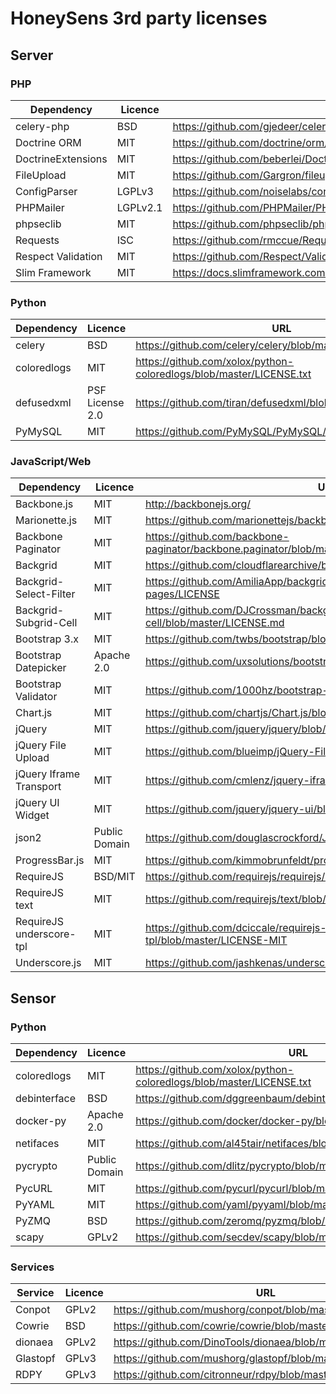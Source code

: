 # HoneySens 3rd party licenses

## Server

### PHP

| Dependency | Licence | URL |
| --- | --- | --- |
| celery-php | BSD | https://github.com/gjedeer/celery-php/blob/master/LICENSE |
| Doctrine ORM | MIT | https://github.com/doctrine/orm/blob/master/LICENSE |
| DoctrineExtensions | MIT | https://github.com/beberlei/DoctrineExtensions/blob/master/LICENSE |
| FileUpload | MIT | https://github.com/Gargron/fileupload/blob/master/LICENSE |
| ConfigParser | LGPLv3 | https://github.com/noiselabs/configparser.php/blob/master/LICENSE |
| PHPMailer | LGPLv2.1 | https://github.com/PHPMailer/PHPMailer/blob/master/LICENSE |
| phpseclib | MIT | https://github.com/phpseclib/phpseclib/blob/master/LICENSE |
| Requests | ISC | https://github.com/rmccue/Requests/blob/master/LICENSE |
| Respect Validation | MIT | https://github.com/Respect/Validation/blob/master/LICENSE |
| Slim Framework | MIT | https://docs.slimframework.com/

### Python

| Dependency | Licence | URL |
| --- | --- | --- |
| celery | BSD | https://github.com/celery/celery/blob/master/LICENSE |
| coloredlogs | MIT | https://github.com/xolox/python-coloredlogs/blob/master/LICENSE.txt |
| defusedxml | PSF License 2.0 | https://github.com/tiran/defusedxml/blob/master/LICENSE |
| PyMySQL | MIT | https://github.com/PyMySQL/PyMySQL/blob/master/LICENSE |

### JavaScript/Web

| Dependency | Licence | URL |
| --- | --- | --- |
| Backbone.js | MIT | http://backbonejs.org/ |
| Marionette.js | MIT | https://github.com/marionettejs/backbone.marionette/blob/master/license.txt |
| Backbone Paginator | MIT | https://github.com/backbone-paginator/backbone.paginator/blob/master/LICENSE-MIT |
| Backgrid | MIT | https://github.com/cloudflarearchive/backgrid/blob/master/LICENSE-MIT |
| Backgrid-Select-Filter | MIT | https://github.com/AmiliaApp/backgrid-select-filter/blob/gh-pages/LICENSE |
| Backgrid-Subgrid-Cell | MIT | https://github.com/DJCrossman/backgrid-subgrid-cell/blob/master/LICENSE.md |
| Bootstrap 3.x | MIT | https://github.com/twbs/bootstrap/blob/master/LICENSE |
| Bootstrap Datepicker | Apache 2.0 | https://github.com/uxsolutions/bootstrap-datepicker/blob/master/LICENSE |
| Bootstrap Validator | MIT | https://github.com/1000hz/bootstrap-validator/blob/master/LICENSE |
| Chart.js | MIT | https://github.com/chartjs/Chart.js/blob/master/LICENSE.md |
| jQuery | MIT | https://github.com/jquery/jquery/blob/master/LICENSE.txt |
| jQuery File Upload | MIT | https://github.com/blueimp/jQuery-File-Upload/blob/master/LICENSE.txt |
| jQuery Iframe Transport | MIT | https://github.com/cmlenz/jquery-iframe-transport/blob/master/LICENSE |
| jQuery UI Widget | MIT | https://github.com/jquery/jquery-ui/blob/master/LICENSE.txt |
| json2 | Public Domain | https://github.com/douglascrockford/JSON-js/blob/master/json2.js |
| ProgressBar.js | MIT | https://github.com/kimmobrunfeldt/progressbar.js/blob/master/LICENSE |
| RequireJS | BSD/MIT | https://github.com/requirejs/requirejs/blob/master/LICENSE |
| RequireJS text | MIT | https://github.com/requirejs/text/blob/master/LICENSE |
| RequireJS underscore-tpl | MIT | https://github.com/dciccale/requirejs-underscore-tpl/blob/master/LICENSE-MIT |
| Underscore.js | MIT | https://github.com/jashkenas/underscore/blob/master/LICENSE |

## Sensor

### Python

| Dependency | Licence | URL |
| --- | --- | --- |
| coloredlogs | MIT | https://github.com/xolox/python-coloredlogs/blob/master/LICENSE.txt |
| debinterface | BSD | https://github.com/dggreenbaum/debinterface/blob/master/LICENSE |
| docker-py | Apache 2.0 | https://github.com/docker/docker-py/blob/master/LICENSE |
| netifaces | MIT | https://github.com/al45tair/netifaces/blob/master/LICENSE |
| pycrypto | Public Domain | https://github.com/dlitz/pycrypto/blob/master/COPYRIGHT |
| PycURL | MIT | https://github.com/pycurl/pycurl/blob/master/COPYING-MIT |
| PyYAML | MIT | https://github.com/yaml/pyyaml/blob/master/LICENSE |
| PyZMQ | BSD | https://github.com/zeromq/pyzmq/blob/master/COPYING.BSD |
| scapy | GPLv2 | https://github.com/secdev/scapy/blob/master/LICENSE |

### Services

| Service | Licence | URL |
| --- | --- | --- |
| Conpot | GPLv2 | https://github.com/mushorg/conpot/blob/master/LICENSE.txt |
| Cowrie | BSD | https://github.com/cowrie/cowrie/blob/master/docs/LICENSE.rst |
| dionaea | GPLv2 | https://github.com/DinoTools/dionaea/blob/master/LICENSE |
| Glastopf | GPLv3 | https://github.com/mushorg/glastopf/blob/master/GPL |
| RDPY | GPLv3 | https://github.com/citronneur/rdpy/blob/master/LICENSE |
